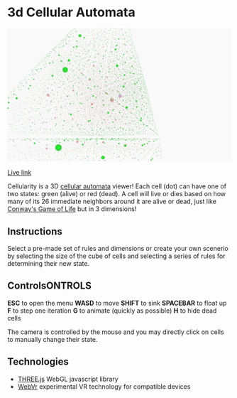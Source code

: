 # 3d Cellular Automata
![Cellularity](./media/screenshot.png)

[Live link](http://shur.singh.codes/Cellularity/)

Cellularity is a 3D [cellular automata](https://en.wikipedia.org/wiki/Cellular_automaton) viewer! 
Each cell (dot) can have one of two states: green (alive) or red (dead).
A cell will live or dies based on how many of its 26 immediate neighbors around it are alive or dead, just like [Conway's Game of Life](https://en.wikipedia.org/wiki/Conway%27s_Game_of_Life) but in 3 dimensions! 


## Instructions
Select a pre-made set of rules and dimensions or create your own scenerio by selecting the size of the cube of cells and selecting a series of rules for determining their new state.

## ControlsONTROLS 
**ESC** to open the menu
**WASD** to move
**SHIFT** to sink
**SPACEBAR** to float up
**F** to step one iteration
**G** to animate (quickly as possible)
**H** to hide dead cells

The camera is controlled by the mouse and you may directly click on cells to manually change their state.


## Technologies
- [THREE.js](https://threejs.org/) WebGL javascript library
- [WebVr](https://developer.mozilla.org/en-US/docs/Web/API/WebVR_API) experimental VR technology for compatible devices

